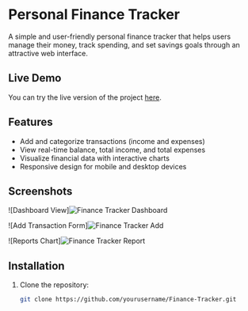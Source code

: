 # Personal Finance Tracker

A simple and user-friendly personal finance tracker that helps users manage their money, track spending, and set savings goals through an attractive web interface.

## Live Demo

You can try the live version of the project [here](https://21k61a0559.github.io/Finance-Tracker/).

## Features

- Add and categorize transactions (income and expenses)
- View real-time balance, total income, and total expenses
- Visualize financial data with interactive charts
- Responsive design for mobile and desktop devices

## Screenshots

![Dashboard View]![Finance Tracker Dashboard](https://github.com/user-attachments/assets/b44e3790-95a2-44c8-b002-2b4156b5c547)


![Add Transaction Form]![Finance Tracker Add](https://github.com/user-attachments/assets/1f1bc75f-ef89-47ca-a1b6-8b2eefcd172d)


![Reports Chart]![Finance Tracker Report](https://github.com/user-attachments/assets/e967d4f9-f2af-40f1-a563-879f4062b6a4)


## Installation

1. Clone the repository:
   ```bash
   git clone https://github.com/yourusername/Finance-Tracker.git
